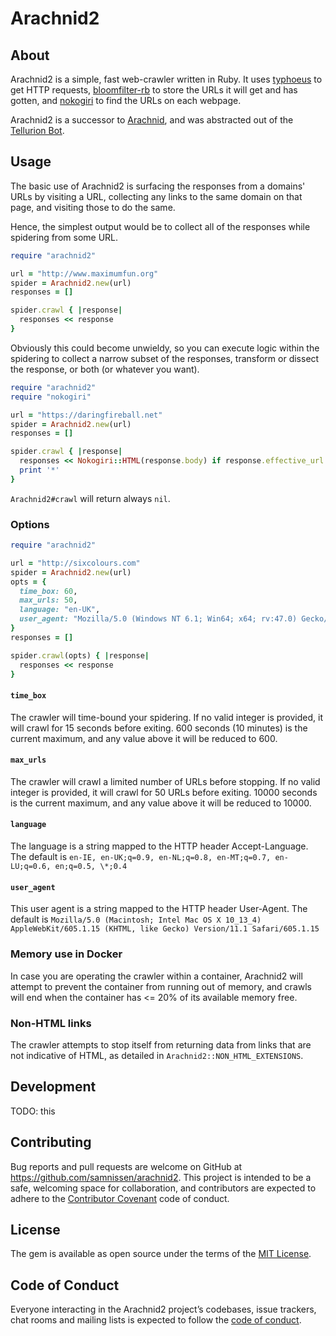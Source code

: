 # Arachnid2

## About

Arachnid2 is a simple, fast web-crawler written in Ruby.
It uses [typhoeus](https://github.com/typhoeus/typhoeus)
to get HTTP requests,
[bloomfilter-rb](https://github.com/igrigorik/bloomfilter-rb)
to store the URLs it will get and has gotten,
and [nokogiri](https://github.com/sparklemotion/nokogiri)
to find the URLs on each webpage.

Arachnid2 is a successor to [Arachnid](https://github.com/dchuk/Arachnid),
and was abstracted out of the [Tellurion Bot](https://github.com/samnissen/tellurion_bot).

## Usage

The basic use of Arachnid2 is surfacing the responses from a domains'
URLs by visiting a URL, collecting any links to the same domain
on that page, and visiting those to do the same.

Hence, the simplest output would be to collect all of the responses
while spidering from some URL.

```ruby
require "arachnid2"

url = "http://www.maximumfun.org"
spider = Arachnid2.new(url)
responses = []

spider.crawl { |response|
  responses << response
}
```

Obviously this could become unwieldy,
so you can execute logic within the spidering to collect a narrow subset
of the responses, transform or dissect the response,
or both (or whatever you want).

```ruby
require "arachnid2"
require "nokogiri"

url = "https://daringfireball.net"
spider = Arachnid2.new(url)
responses = []

spider.crawl { |response|
  responses << Nokogiri::HTML(response.body) if response.effective_url =~ /.*amazon.*/
  print '*'
}
```

`Arachnid2#crawl` will return always `nil`.

### Options

```ruby
require "arachnid2"

url = "http://sixcolours.com"
spider = Arachnid2.new(url)
opts = {
  time_box: 60,
  max_urls: 50,
  language: "en-UK",
  user_agent: "Mozilla/5.0 (Windows NT 6.1; Win64; x64; rv:47.0) Gecko/20100101 Firefox/47.0"
}
responses = []

spider.crawl(opts) { |response|
  responses << response
}
```

#### `time_box`

The crawler will time-bound your spidering. If no valid integer is provided,
it will crawl for 15 seconds before exiting. 600 seconds (10 minutes)
is the current maximum, and any value above it will be reduced to 600.

#### `max_urls`

The crawler will crawl a limited number of URLs before stopping.
If no valid integer is provided, it will crawl for 50 URLs before exiting.
10000 seconds is the current maximum,
and any value above it will be reduced to 10000.

#### `language`

The language is a string mapped to the HTTP header Accept-Language. The
default is
`en-IE, en-UK;q=0.9, en-NL;q=0.8, en-MT;q=0.7, en-LU;q=0.6, en;q=0.5, \*;0.4`

#### `user_agent`

This user agent is a string mapped to the HTTP header User-Agent. The
default is
`Mozilla/5.0 (Macintosh; Intel Mac OS X 10_13_4) AppleWebKit/605.1.15 (KHTML, like Gecko) Version/11.1 Safari/605.1.15`

### Memory use in Docker

In case you are operating the crawler within a container, Arachnid2
will attempt to prevent the container from running out of memory,
and crawls will end when the container has <= 20% of its available memory
free.

### Non-HTML links

The crawler attempts to stop itself from returning data from
links that are not indicative of HTML, as detailed in
`Arachnid2::NON_HTML_EXTENSIONS`.

## Development

TODO: this

## Contributing

Bug reports and pull requests are welcome on GitHub at
https://github.com/samnissen/arachnid2.
This project is intended to be a safe,
welcoming space for collaboration,
and contributors are expected to adhere to the
[Contributor Covenant](http://contributor-covenant.org) code of conduct.

## License

The gem is available as open source under the terms of the
[MIT License](https://opensource.org/licenses/MIT).

## Code of Conduct

Everyone interacting in the Arachnid2 project’s codebases,
issue trackers, chat rooms and mailing lists is expected
to follow the
[code of conduct](https://github.com/samnissen/arachnid2/blob/master/CODE_OF_CONDUCT.md).
